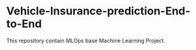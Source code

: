# Vehicle-Insurance-prediction-End-to-End
This repository contain MLOps base Machine Learning Project.
